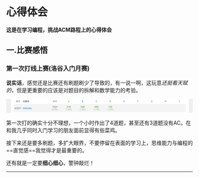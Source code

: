 # 心得体会

**这是在学习编程，挑战ACM路程上的心得体会**

## 一.比赛感悟

### 第一次打线上赛(洛谷入门月赛)

**说实话**，感觉还是比赛还有刷题刷少了导致的，有一说一啊，这玩意*还挺看天赋的*，但是更重要的应该是对题目的拆解和数学能力的考验。

![1f926fb52a1abe5975969db5ebb2dbd](./attachments/1f926fb52a1abe5975969db5ebb2dbd.png)

第一次打的确实十分不理想，一个小时作出了4道题，甚至还有3道题没有AC。在和我几乎同时入门学习的朋友面前显得有些菜鸡。

接下来还是要多刷题，多扩大眼界，不要停留在表面的学习上，思维能力与编程的==直觉感==我觉得才是最重要的。

还有就是一定要**细心细心**，警钟敲烂！

---

